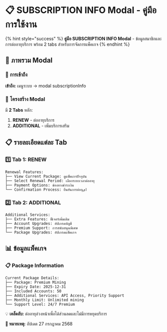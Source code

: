 # 📋 SUBSCRIPTION INFO Modal - คู่มือการใช้งาน

{% hint style="success" %}
**คู่มือ SUBSCRIPTION INFO Modal** - ข้อมูลสมาชิกและการต่ออายุบริการ พร้อม 2 tabs สำหรับการจัดการแพ็คเกจ
{% endhint %}

## 📖 ภาพรวม Modal

### 🎯 **การเข้าถึง**
**เข้าถึง:** เมนูระบบ → modal subscriptionInfo

### 🧭 **โครงสร้าง Modal**
มี **2 Tabs** หลัก:

1. **RENEW** - ต่ออายุบริการ
2. **ADDITIONAL** - เพิ่มบริการเสริม

## 📋 รายละเอียดแต่ละ Tab

### **1️⃣ Tab 1: RENEW**
```
Renewal Features:
├── View Current Package: ดูแพ็คเกจปัจจุบัน
├── Select Renewal Period: เลือกระยะเวลาต่ออายุ
├── Payment Options: ช่องทางชำระเงิน
└── Confirmation Process: ยืนยันการต่ออایุ
```

### **2️⃣ Tab 2: ADDITIONAL**
```
Additional Services:
├── Extra Features: ฟีเจอร์เพิ่มเติม
├── Account Upgrades: อัปเกรดบัญชี
├── Premium Support: การสนับสนุนพิเศษ
└── Package Upgrades: อัปเกรดแพ็คเกจ
```

## 📊 ข้อมูลแพ็คเกจ

### **📋 Package Information**
```
Current Package Details:
├── Package: Premium Mining
├── Expiry Date: 2025-12-31
├── Included Accounts: 50
├── Additional Services: API Access, Priority Support
├── Monthly Limit: Unlimited mining
└── Support Level: 24/7 Premium
```

💡 **เคล็ดลับ:** ต่ออายุล่วงหน้าเพื่อได้ส่วนลดและไม่มีการหยุดบริการ

**📝 หมายเหตุ:** อัปเดต 27 กรกฎาคม 2568